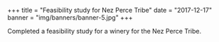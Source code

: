 +++
title = "Feasibility study for Nez Perce Tribe"
date = "2017-12-17"
banner = "img/banners/banner-5.jpg"
+++

Completed a feasibility study for a winery for the Nez Perce Tribe.

